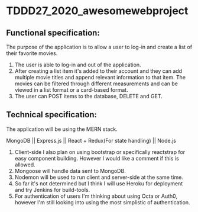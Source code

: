 # TDDD27_2020_awesomewebproject

Functional specification:
-----------------------------
The purpose of the application is to allow a user to log-in and create a list
of their favorite movies.
1. The user is able to log-in and out of the application.
2. After creating a list item it's added to their account and 
they can add multiple movie titles and append relevant information
to that item. The movies can be filtered through different measurements
and can be viewed in a list format or a card-based format.
3. The user can POST items to the database, DELETE and GET.

Technical specification:
-----------------------------
The application will be using the MERN stack.

MongoDB ||
Express.js ||
React + Redux(For state handling) ||
Node.js

1. Client-side I also plan on using bootstrap or specifically reactstrap for easy
component building. However I would like a comment if this is allowed.
2. Mongoose will handle data sent to MongoDB. 
3. Nodemon will be used to run client and server-side at the same time. 
4. So far it's not determined but I think I will use Heroku for deployment and 
try Jenkins for build-tools.
5. For authentication of users I'm thinking about using Octa or Auth0, however
I'm still looking into using the most simplistic of authentication.
